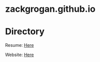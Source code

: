 # zackgrogan.github.io
<h1>Directory</h1>
<p>Resume: <a href="">Here</a></p>
<p>Website: <a href="">Here</a></p>
